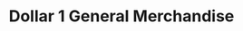 ---
title: "Dollar 1 General Merchandise"
url: /washington/dollar-1-general-merchandise/
shop: Lebensmittel
---